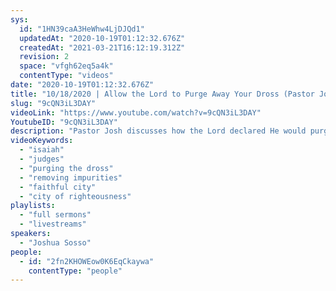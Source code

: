 ```yaml
---
sys:
  id: "1HN39caA3HeWhw4LjDJQd1"
  updatedAt: "2020-10-19T01:12:32.676Z"
  createdAt: "2021-03-21T16:12:19.312Z"
  revision: 2
  space: "vfgh62eq5a4k"
  contentType: "videos"
date: "2020-10-19T01:12:32.676Z"
title: "10/18/2020 | Allow the Lord to Purge Away Your Dross (Pastor Joshua Sosso)"
slug: "9cQN3iL3DAY"
videoLink: "https://www.youtube.com/watch?v=9cQN3iL3DAY"
YoutubeID: "9cQN3iL3DAY"
description: "Pastor Josh discusses how the Lord declared He would purge away the dross and impurities in Isaiah 1. After that He would restore the judges as in the days of old and Israel would be called a City of Righteousness, the Faithful City. This is a word for our time as well! Stay resolute and keep your heart before the Lord. He is doing a great thing in the earth! This sermon was delivered by Pastor Josh Sosso at Freedom Fellowship Church International on October 18, 2020."
videoKeywords:
  - "isaiah"
  - "judges"
  - "purging the dross"
  - "removing impurities"
  - "faithful city"
  - "city of righteousness"
playlists:
  - "full sermons"
  - "livestreams"
speakers:
  - "Joshua Sosso"
people:
  - id: "2fn2KHOWEow0K6EqCkaywa"
    contentType: "people"
---
```

